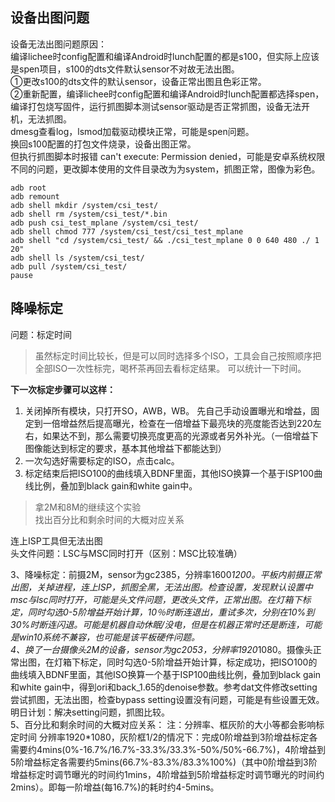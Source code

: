 
## 设备出图问题
设备无法出图问题原因：  
编译lichee时config配置和编译Android时lunch配置的都是s100，但实际上应该是spen项目，s100的dts文件默认sensor不对故无法出图。  
①更改s100的dts文件的默认sensor，设备正常出图且色彩正常。   
②重新配置，编译lichee时config配置和编译Android时lunch配置都选择spen，编译打包烧写固件，运行抓图脚本测试sensor驱动是否正常抓图，设备无法开机，无法抓图。  
dmesg查看log，lsmod加载驱动模块正常，可能是spen问题。  
换回s100配置的打包文件烧录，设备出图正常。  
但执行抓图脚本时报错 can't execute: Permission denied，可能是安卓系统权限不同的问题，更改脚本使用的文件目录改为为system，抓图正常，图像为彩色。

```
adb root
adb remount
adb shell mkdir /system/csi_test/
adb shell rm /system/csi_test/*.bin
adb push csi_test_mplane /system/csi_test/
adb shell chmod 777 /system/csi_test/csi_test_mplane
adb shell "cd /system/csi_test/ && ./csi_test_mplane 0 0 640 480 ./ 1 20"
adb shell ls /system/csi_test/
adb pull /system/csi_test/
pause
```

## 降噪标定

问题：标定时间  
> 虽然标定时间比较长，但是可以同时选择多个ISO，工具会自己按照顺序把全部ISO一次性标完，喝杯茶再回去看标定结果。 可以统计一下时间。  

**下一次标定步骤可以这样：**   
1. 关闭掉所有模块，只打开SO，AWB，WB。 先自己手动设置曝光和增益，固定到一倍增益然后提高曝光，检查在一倍增益下最亮块的亮度能否达到220左右，如果达不到，那么需要切换亮度更高的光源或者另外补光。（一倍增益下图像能达到标定的要求，基本其他增益下都能达到）  
2. 一次勾选好需要标定的ISO，点击calc。  
3. 标定结束后把ISO100的曲线填入BDNF里面，其他ISO换算一个基于ISP100曲线比例，叠加到black gain和white gain中。  

>拿2M和8M的继续这个实验  
>找出百分比和剩余时间的大概对应关系  

连上ISP工具但无法出图  
头文件问题：LSC与MSC同时打开（区别：MSC比较准确）  

3、降噪标定：前摄2M，sensor为gc2385，分辨率1600*1200。平板内前摄正常出图，关掉进程，连上ISP，抓图全黑，无法出图。检查设置，发现默认设置中msc与lsc同时打开，可能是头文件问题，更改头文件，正常出图。在灯箱下标定，同时勾选0-5阶增益开始计算，10％时断连退出，重试多次，分别在10%到30%时断连闪退。可能是机器自动休眠/没电，但是在机器正常时还是断连，可能是win10系统不兼容，也可能是该平板硬件问题。  
4、换了一台摄像头2M的设备，sensor为gc2053，分辨率1920*1080。摄像头正常出图，在灯箱下标定，同时勾选0-5阶增益开始计算，标定成功，把ISO100的曲线填入BDNF里面，其他ISO换算一个基于ISP100曲线比例，叠加到black gain和white gain中，得到ori和back_1.65的denoise参数。参考dat文件修改setting尝试抓图，无法出图，检查bypass setting设置没有问题，可能是有些设置无效。  
明日计划：解决setting问题，抓图比较。  
5、百分比和剩余时间的大概对应关系：
		注：分辨率、框灰阶的大小等都会影响标定时间
		分辨率1920*1080，灰阶框1/2的情况下：完成0阶增益到3阶增益标定各需要约4mins(0%-16.7%/16.7%-33.3%/33.3%-50%/50%-66.7%)，4阶增益到5阶增益标定各需要约5mins(66.7%-83.3%/83.3%100%)（其中0阶增益到3阶增益标定时调节曝光的时间约1mins，4阶增益到5阶增益标定时调节曝光的时间约2mins）。即每一阶增益(每16.7%)的耗时约4-5mins。  
